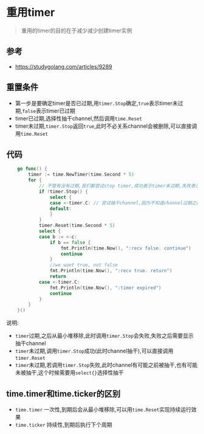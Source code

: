 # 重用timer
> 重用的timer的目的在于减少减少创建timer实例

## 参考
- https://studygolang.com/articles/9289

## 重置条件
- 第一步是要确定timer是否已过期,用`timer.Stop`确定,`true`表示timer未过期,`false`表示timer已过期
- timer已过期,选择性抽干channel,然后调用`time.Reset`
- timer未过期,`timer.Stop`返回`true`,此时不必关系channel会被删除,可以直接调用`time.Reset`

## 代码
```go
	go func() {
        timer := time.NewTimer(time.Second * 5)
        for {
            // 不管有没有过期,我们都尝试stop timer,成功表示timer未过期,失败表示timer已过期
            if !timer.Stop() {
                select {
                case <-timer.C: // 尝试抽干channel,因为不知道channel过期之前是否已经被抽干了,但是这不是完美的,会有竞争条件
                default:
                }
            }
            timer.Reset(time.Second * 5)
            select {
            case b := <-c:
                if b == false {
                    fmt.Println(time.Now(), ":recv false. continue")
                    continue
                }
                //we want true, not false
                fmt.Println(time.Now(), ":recv true. return")
                return
            case <-timer.C:
                fmt.Println(time.Now(), ":timer expired")
                continue
            }
        }
    }()
```
说明:
- `timer`过期,之后从最小堆移除,此时调用`timer.Stop`会失败,失败之后需要显示抽干channel
- `timer`未过期,调用`timer.Stop`成功(此时channel抽干),可以直接调用`timer.Reset`
- `timer`未过期,若调用`timer.Stop`失败,此时channel有可能之前被抽干,也有可能未被抽干,这个时候需要用`select{}`选择性抽干

## time.timer和time.ticker的区别
- `time.timer` 一次性,到期后会从最小堆移除,可以用`time.Reset`实现持续运行效果
- `time.ticker` 持续性,到期后执行下个周期